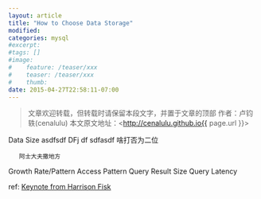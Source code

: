 ```yaml
---
layout: article
title: "How to Choose Data Storage"
modified:
categories: mysql
#excerpt:
#tags: []
#image:
#    feature: /teaser/xxx
#    teaser: /teaser/xxx
#    thumb:
date: 2015-04-27T22:58:11-07:00
---
```




> 文章欢迎转载，但转载时请保留本段文字，并置于文章的顶部
> 作者：卢钧轶(cenalulu)
> 本文原文地址：<http://cenalulu.github.io{{ page.url }}>

Data Size
      asdfsdf 
DFj
  df
  sdfasdf 啥打否为二位   
       
       阿士大夫撒地方
Growth Rate/Pattern
Access Pattern
Query Result Size
Query Latency


ref: [Keynote from Harrison Fisk](https://www.youtube.com/watch?v=Q3_SAULaLvM)
